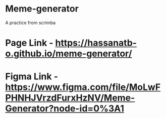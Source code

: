 # Meme-generator

A practice from scrimba

# Page Link - https://hassanatb-o.github.io/meme-generator/

# Figma Link - https://www.figma.com/file/MoLwFPHNHJVrzdFurxHzNV/Meme-Generator?node-id=0%3A1

